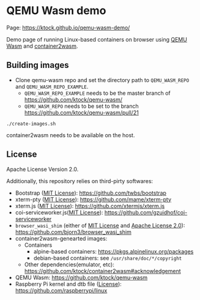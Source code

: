 # QEMU Wasm demo

Page: https://ktock.github.io/qemu-wasm-demo/

Demo page of running Linux-based containers on browser using [QEMU Wasm](https://github.com/ktock/qemu-wasm) and [container2wasm](https://github.com/ktock/container2wasm).

## Building images

- Clone qemu-wasm repo and set the directory path to `QEMU_WASM_REPO` and `QEMU_WASM_REPO_EXAMPLE`.
  - `QEMU_WASM_REPO_EXAMPLE` needs to be the master branch of https://github.com/ktock/qemu-wasm/
  - `QEMU_WASM_REPO` needs to be set to the branch https://github.com/ktock/qemu-wasm/pull/21

```
./create-images.sh
```

container2wasm needs to be available on the host.

## License

Apache License Version 2.0.

Additionally, this repository relies on third-pirty softwares:

- Bootstrap ([MIT License](https://github.com/twbs/bootstrap/blob/main/LICENSE)): https://github.com/twbs/bootstrap
- xterm-pty ([MIT License](https://github.com/mame/xterm-pty/blob/main/LICENSE.txt)): https://github.com/mame/xterm-pty
- xterm.js ([MIT License](https://github.com/xtermjs/xterm.js/blob/master/LICENSE)): https://github.com/xtermjs/xterm.js
- coi-serviceworker.js([MIT License](https://github.com/gzuidhof/coi-serviceworker/blob/master/LICENSE)): https://github.com/gzuidhof/coi-serviceworker
- `browser_wasi_shim` (either of [MIT License](https://github.com/bjorn3/browser_wasi_shim/blob/main/LICENSE-MIT) and [Apache License 2.0](https://github.com/bjorn3/browser_wasi_shim/blob/main/LICENSE-APACHE)): https://github.com/bjorn3/browser_wasi_shim
- container2wasm-genearted images:
  - Containers
    - alpine-based containers: https://pkgs.alpinelinux.org/packages
    - debian-based containers: see `/usr/share/doc/*/copyright`
  - Other dependencies(emulator, etc): https://github.com/ktock/container2wasm#acknowledgement
- QEMU Wasm: https://github.com/ktock/qemu-wasm
- Raspberry Pi kernel and dtb file ([License](https://github.com/raspberrypi/linux/tree/1.20230405/LICENSES)): https://github.com/raspberrypi/linux
